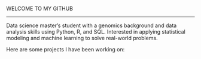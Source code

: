 WELCOME TO MY GITHUB
____________________



Data science master’s student with a genomics background and data analysis skills using Python, R, and SQL. Interested in applying statistical modeling and machine learning to solve real-world problems.


Here are some projects I have been working on:
